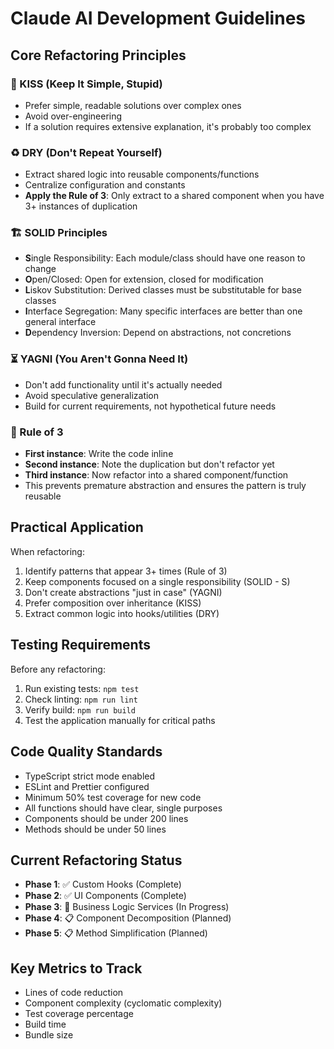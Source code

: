 # Claude AI Development Guidelines

## Core Refactoring Principles

### 🎯 KISS (Keep It Simple, Stupid)
- Prefer simple, readable solutions over complex ones
- Avoid over-engineering
- If a solution requires extensive explanation, it's probably too complex

### ♻️ DRY (Don't Repeat Yourself)
- Extract shared logic into reusable components/functions
- Centralize configuration and constants
- **Apply the Rule of 3**: Only extract to a shared component when you have 3+ instances of duplication

### 🏗️ SOLID Principles
- **S**ingle Responsibility: Each module/class should have one reason to change
- **O**pen/Closed: Open for extension, closed for modification
- **L**iskov Substitution: Derived classes must be substitutable for base classes
- **I**nterface Segregation: Many specific interfaces are better than one general interface
- **D**ependency Inversion: Depend on abstractions, not concretions

### ⏳ YAGNI (You Aren't Gonna Need It)
- Don't add functionality until it's actually needed
- Avoid speculative generalization
- Build for current requirements, not hypothetical future needs

### 📏 Rule of 3
- **First instance**: Write the code inline
- **Second instance**: Note the duplication but don't refactor yet
- **Third instance**: Now refactor into a shared component/function
- This prevents premature abstraction and ensures the pattern is truly reusable

## Practical Application

When refactoring:
1. Identify patterns that appear 3+ times (Rule of 3)
2. Keep components focused on a single responsibility (SOLID - S)
3. Don't create abstractions "just in case" (YAGNI)
4. Prefer composition over inheritance (KISS)
5. Extract common logic into hooks/utilities (DRY)

## Testing Requirements

Before any refactoring:
1. Run existing tests: `npm test`
2. Check linting: `npm run lint`
3. Verify build: `npm run build`
4. Test the application manually for critical paths

## Code Quality Standards

- TypeScript strict mode enabled
- ESLint and Prettier configured
- Minimum 50% test coverage for new code
- All functions should have clear, single purposes
- Components should be under 200 lines
- Methods should be under 50 lines

## Current Refactoring Status

- **Phase 1**: ✅ Custom Hooks (Complete)
- **Phase 2**: ✅ UI Components (Complete)
- **Phase 3**: 🔄 Business Logic Services (In Progress)
- **Phase 4**: 📋 Component Decomposition (Planned)
- **Phase 5**: 📋 Method Simplification (Planned)

## Key Metrics to Track

- Lines of code reduction
- Component complexity (cyclomatic complexity)
- Test coverage percentage
- Build time
- Bundle size